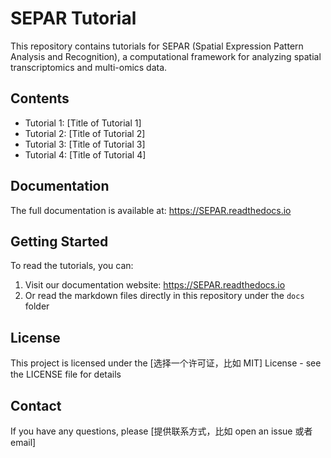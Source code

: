 # SEPAR Tutorial  

This repository contains tutorials for SEPAR (Spatial Expression Pattern Analysis and Recognition), a computational framework for analyzing spatial transcriptomics and multi-omics data. 

## Contents  

- Tutorial 1: [Title of Tutorial 1]  
- Tutorial 2: [Title of Tutorial 2]  
- Tutorial 3: [Title of Tutorial 3]  
- Tutorial 4: [Title of Tutorial 4]  

## Documentation  

The full documentation is available at: https://SEPAR.readthedocs.io  

## Getting Started  

To read the tutorials, you can:  
1. Visit our documentation website: https://SEPAR.readthedocs.io  
2. Or read the markdown files directly in this repository under the `docs` folder  

## License  

This project is licensed under the [选择一个许可证，比如 MIT] License - see the LICENSE file for details  

## Contact  

If you have any questions, please [提供联系方式，比如 open an issue 或者 email]